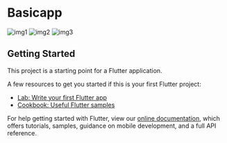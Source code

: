 #   Basicapp


![img1](https://user-images.githubusercontent.com/47449986/116877121-25abdc00-ac3b-11eb-8d24-832eecef708e.jpeg)
![img2](https://user-images.githubusercontent.com/47449986/116877716-eb8f0a00-ac3b-11eb-8fec-16e4c2a48d5e.jpeg)
![img3](https://user-images.githubusercontent.com/47449986/116877727-ee89fa80-ac3b-11eb-8019-6cc1e459a4ef.jpeg)

## Getting Started

This project is a starting point for a Flutter application.

A few resources to get you started if this is your first Flutter project:

- [Lab: Write your first Flutter app](https://flutter.dev/docs/get-started/codelab)
- [Cookbook: Useful Flutter samples](https://flutter.dev/docs/cookbook) 

For help getting started with Flutter, view our
[online documentation](https://flutter.dev/docs), which offers tutorials,
samples, guidance on mobile development, and a full API reference.

